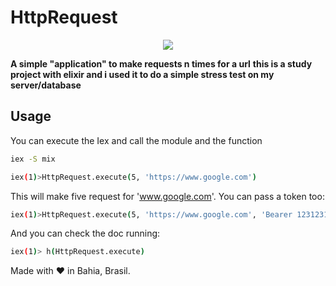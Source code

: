 # HttpRequest

<div align="center">

![](https://elixir-lang.org/images/logo/logo.png)


</div>

**A simple "application" to make requests n times for a url**
**this is a study project with elixir and i used it to do a simple stress test on my server/database**

## Usage

You can execute the Iex and call the module and the function
```bash
iex -S mix
```
```bash
iex(1)>HttpRequest.execute(5, 'https://www.google.com')
```
This will make five request for 'www.google.com'.
You can pass a token too:
```bash
iex(1)>HttpRequest.execute(5, 'https://www.google.com', 'Bearer 123123123')
```
And you can check the doc running:
```bash
iex(1)> h(HttpRequest.execute)
```

Made with ❤ in Bahia, Brasil.
